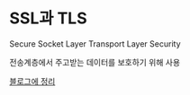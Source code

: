 # SSL과 TLS
Secure Socket Layer
Transport Layer Security

전송계층에서 주고받는 데이터를 보호하기 위해 사용

[블로그에 정리](https://velog.io/@cocoh508/SSLTLS-Handshake)
